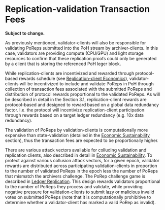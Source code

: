 # Replication-validation Transaction Fees

**Subject to change.**

As previously mentioned, validator-clients will also be responsible for validating PoReps submitted into the PoH stream by archiver-clients. In this case, validators are providing compute \(CPU/GPU\) and light storage resources to confirm that these replication proofs could only be generated by a client that is storing the referenced PoH leger block.

While replication-clients are incentivized and rewarded through protocol-based rewards schedule \(see [Replication-client Economics](../ed_replication_client_economics/README.md)\), validator-clients will be incentivized to include and validate PoReps in PoH through collection of transaction fees associated with the submitted PoReps and distribution of protocol rewards proportional to the validated PoReps. As will be described in detail in the Section 3.1, replication-client rewards are protocol-based and designed to reward based on a global data redundancy factor. I.e. the protocol will incentivize replication-client participation through rewards based on a target ledger redundancy \(e.g. 10x data redundancy\).

The validation of PoReps by validation-clients is computationally more expensive than state-validation \(detailed in the [Economic Sustainability](../ed_economic_sustainability.md) section\), thus the transaction fees are expected to be proportionally higher.

There are various attack vectors available for colluding validation and replication clients, also described in detail in [Economic Sustainability](../ed_economic_sustainability.md). To protect against various collusion attack vectors, for a given epoch, validator rewards are distributed across participating validation-clients in proportion to the number of validated PoReps in the epoch less the number of PoReps that mismatch the archivers challenge. The PoRep challenge game is described in [Ledger Replication](../../../cluster/ledger-replication.md#the-porep-game). This design rewards validators proportional to the number of PoReps they process and validate, while providing negative pressure for validation-clients to submit lazy or malicious invalid votes on submitted PoReps \(note that it is computationally prohibitive to determine whether a validator-client has marked a valid PoRep as invalid\).
